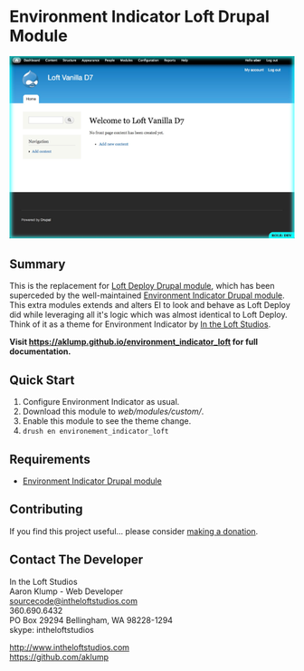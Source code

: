 # Environment Indicator Loft Drupal Module

![Environment Indicator Loft](docs/images/screenshot.png)

## Summary

This is the replacement for [Loft Deploy Drupal module](https://github.com/aklump/drupal_loft_deploy), which has been superceded by the well-maintained [Environment Indicator Drupal module](https://www.drupal.org/project/environment_indicator).  This extra modules extends and alters EI to look and behave as Loft Deploy did while leveraging all it's logic which was almost identical to Loft Deploy.  Think of it as a theme for Environment Indicator by [In the Loft Studios](http://intheloftstudios.com).

**Visit <https://aklump.github.io/environment_indicator_loft> for full documentation.**

## Quick Start

1. Configure Environment Indicator as usual.
1. Download this module to _web/modules/custom/_.
1. Enable this module to see the theme change.
1. `drush en environement_indicator_loft`

## Requirements

* [Environment Indicator Drupal module](https://www.drupal.org/project/environment_indicator)

## Contributing

If you find this project useful... please consider [making a donation](https://www.paypal.com/cgi-bin/webscr?cmd=_s-xclick&hosted_button_id=4E5KZHDQCEUV8&item_name=Gratitude%20for%20aklump%2Fenvironment_indicator_loft).

## Contact The Developer

In the Loft Studios  
Aaron Klump - Web Developer  
sourcecode@intheloftstudios.com  
360.690.6432  
PO Box 29294 Bellingham, WA 98228-1294  
skype: intheloftstudios  

<http://www.intheloftstudios.com>  
<https://github.com/aklump>  
